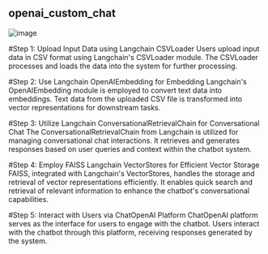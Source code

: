 ## openai_custom_chat

![image](https://github.com/GenAIPractice/openai_custom_chat/assets/161993711/fd9907df-9a3b-4bf3-b490-46ebed5c55c2)


#Step 1: Upload Input Data using Langchain CSVLoader
    Users upload input data in CSV format using Langchain's CSVLoader module.
    The CSVLoader processes and loads the data into the system for further processing.
    
#Step 2: Use Langchain OpenAIEmbedding for Embedding
    Langchain's OpenAIEmbedding module is employed to convert text data into embeddings.
    Text data from the uploaded CSV file is transformed into vector representations for downstream tasks.
    
#Step 3: Utilize Langchain ConversationalRetrievalChain for Conversational Chat
    The ConversationalRetrievalChain from Langchain is utilized for managing conversational chat interactions.
    It retrieves and generates responses based on user queries and context within the chatbot system.
    
#Step 4: Employ FAISS Langchain VectorStores for Efficient Vector Storage
    FAISS, integrated with Langchain's VectorStores, handles the storage and retrieval of vector representations efficiently.
    It enables quick search and retrieval of relevant information to enhance the chatbot's conversational capabilities.
    
#Step 5: Interact with Users via ChatOpenAI Platform
    ChatOpenAI platform serves as the interface for users to engage with the chatbot.
    Users interact with the chatbot through this platform, receiving responses generated by the system.

